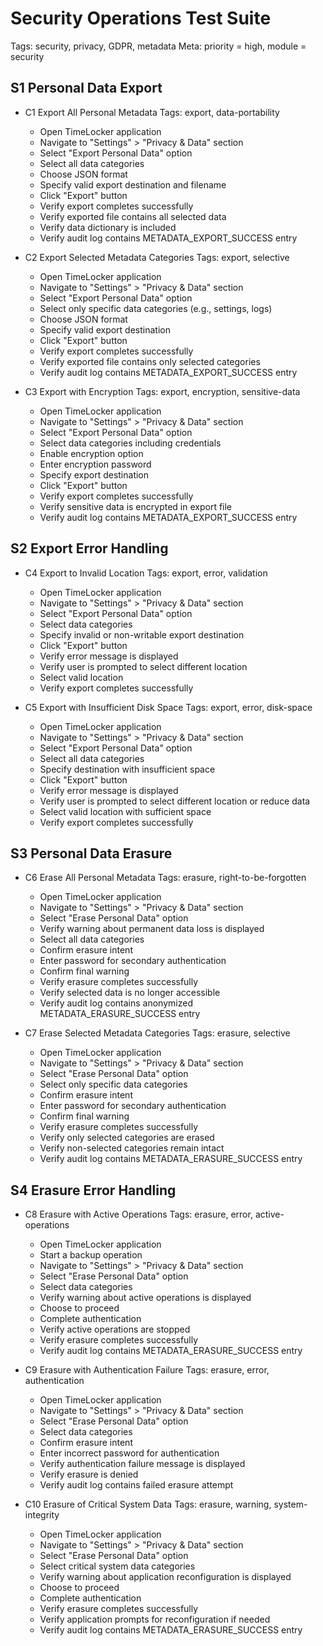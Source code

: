 # Security Operations Test Suite
Tags: security, privacy, GDPR, metadata
Meta: priority = high, module = security

## S1 Personal Data Export
* C1 Export All Personal Metadata
Tags: export, data-portability
    * Open TimeLocker application
    * Navigate to "Settings" > "Privacy & Data" section
    * Select "Export Personal Data" option
    * Select all data categories
    * Choose JSON format
    * Specify valid export destination and filename
    * Click "Export" button
    * Verify export completes successfully
    * Verify exported file contains all selected data
    * Verify data dictionary is included
    * Verify audit log contains METADATA_EXPORT_SUCCESS entry

* C2 Export Selected Metadata Categories
Tags: export, selective
    * Open TimeLocker application
    * Navigate to "Settings" > "Privacy & Data" section
    * Select "Export Personal Data" option
    * Select only specific data categories (e.g., settings, logs)
    * Choose JSON format
    * Specify valid export destination
    * Click "Export" button
    * Verify export completes successfully
    * Verify exported file contains only selected categories
    * Verify audit log contains METADATA_EXPORT_SUCCESS entry

* C3 Export with Encryption
Tags: export, encryption, sensitive-data
    * Open TimeLocker application
    * Navigate to "Settings" > "Privacy & Data" section
    * Select "Export Personal Data" option
    * Select data categories including credentials
    * Enable encryption option
    * Enter encryption password
    * Specify export destination
    * Click "Export" button
    * Verify export completes successfully
    * Verify sensitive data is encrypted in export file
    * Verify audit log contains METADATA_EXPORT_SUCCESS entry

## S2 Export Error Handling
* C4 Export to Invalid Location
Tags: export, error, validation
    * Open TimeLocker application
    * Navigate to "Settings" > "Privacy & Data" section
    * Select "Export Personal Data" option
    * Select data categories
    * Specify invalid or non-writable export destination
    * Click "Export" button
    * Verify error message is displayed
    * Verify user is prompted to select different location
    * Select valid location
    * Verify export completes successfully

* C5 Export with Insufficient Disk Space
Tags: export, error, disk-space
    * Open TimeLocker application
    * Navigate to "Settings" > "Privacy & Data" section
    * Select "Export Personal Data" option
    * Select all data categories
    * Specify destination with insufficient space
    * Click "Export" button
    * Verify error message is displayed
    * Verify user is prompted to select different location or reduce data
    * Select valid location with sufficient space
    * Verify export completes successfully

## S3 Personal Data Erasure
* C6 Erase All Personal Metadata
Tags: erasure, right-to-be-forgotten
    * Open TimeLocker application
    * Navigate to "Settings" > "Privacy & Data" section
    * Select "Erase Personal Data" option
    * Verify warning about permanent data loss is displayed
    * Select all data categories
    * Confirm erasure intent
    * Enter password for secondary authentication
    * Confirm final warning
    * Verify erasure completes successfully
    * Verify selected data is no longer accessible
    * Verify audit log contains anonymized METADATA_ERASURE_SUCCESS entry

* C7 Erase Selected Metadata Categories
Tags: erasure, selective
    * Open TimeLocker application
    * Navigate to "Settings" > "Privacy & Data" section
    * Select "Erase Personal Data" option
    * Select only specific data categories
    * Confirm erasure intent
    * Enter password for secondary authentication
    * Confirm final warning
    * Verify erasure completes successfully
    * Verify only selected categories are erased
    * Verify non-selected categories remain intact
    * Verify audit log contains METADATA_ERASURE_SUCCESS entry

## S4 Erasure Error Handling
* C8 Erasure with Active Operations
Tags: erasure, error, active-operations
    * Open TimeLocker application
    * Start a backup operation
    * Navigate to "Settings" > "Privacy & Data" section
    * Select "Erase Personal Data" option
    * Select data categories
    * Verify warning about active operations is displayed
    * Choose to proceed
    * Complete authentication
    * Verify active operations are stopped
    * Verify erasure completes successfully
    * Verify audit log contains METADATA_ERASURE_SUCCESS entry

* C9 Erasure with Authentication Failure
Tags: erasure, error, authentication
    * Open TimeLocker application
    * Navigate to "Settings" > "Privacy & Data" section
    * Select "Erase Personal Data" option
    * Select data categories
    * Confirm erasure intent
    * Enter incorrect password for authentication
    * Verify authentication failure message is displayed
    * Verify erasure is denied
    * Verify audit log contains failed erasure attempt

* C10 Erasure of Critical System Data
Tags: erasure, warning, system-integrity
    * Open TimeLocker application
    * Navigate to "Settings" > "Privacy & Data" section
    * Select "Erase Personal Data" option
    * Select critical system data categories
    * Verify warning about application reconfiguration is displayed
    * Choose to proceed
    * Complete authentication
    * Verify erasure completes successfully
    * Verify application prompts for reconfiguration if needed
    * Verify audit log contains METADATA_ERASURE_SUCCESS entry